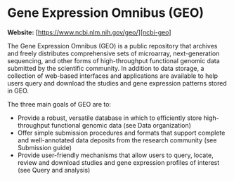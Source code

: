 # Gene Expression Omnibus (GEO)

**Website:** [https://www.ncbi.nlm.nih.gov/geo/][ncbi-geo]

The Gene Expression Omnibus (GEO) is a public repository that archives and freely distributes comprehensive sets of microarray, next-generation sequencing, and other forms of high-throughput functional genomic data submitted by the scientific community.
In addition to data storage, a collection of web-based interfaces and applications are available to help users query and download the studies and gene expression patterns stored in GEO.

 The three main goals of GEO are to:

-   Provide a robust, versatile database in which to efficiently store high-throughput functional genomic data (see Data organization)
-   Offer simple submission procedures and formats that support complete and well-annotated data deposits from the research community (see Submission guide)
-   Provide user-friendly mechanisms that allow users to query, locate, review and download studies and gene expression profiles of interest (see Query and analysis)

<!-- LINKS -->

[ncbi-geo]: https://www.ncbi.nlm.nih.gov/geo/
